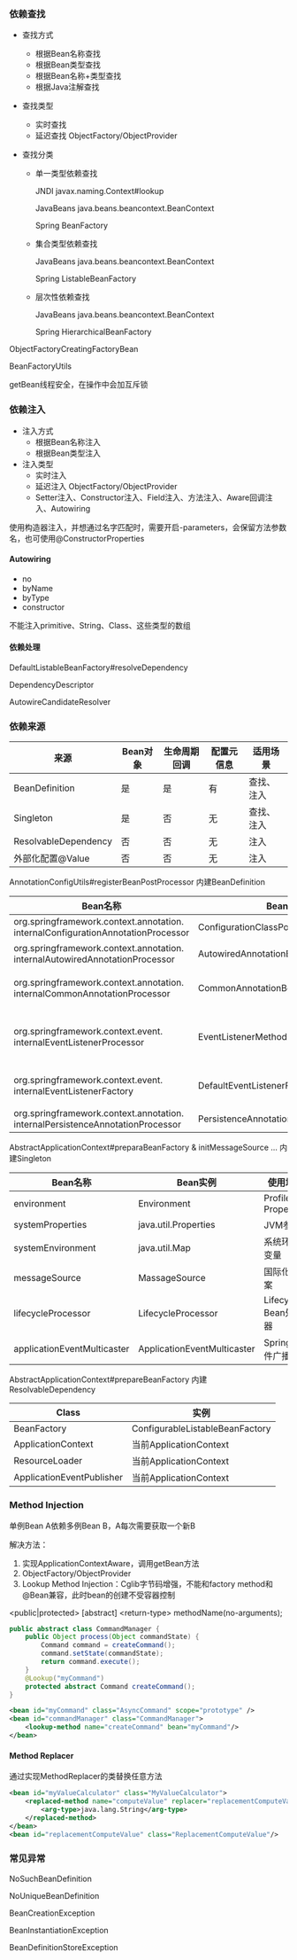 ### 依赖查找

* 查找方式

    * 根据Bean名称查找
    * 根据Bean类型查找
    * 根据Bean名称+类型查找
    * 根据Java注解查找

* 查找类型

    * 实时查找
    * 延迟查找        ObjectFactory/ObjectProvider 

* 查找分类

    * 单一类型依赖查找

        JNDI                javax.naming.Context#lookup

        JavaBeans     java.beans.beancontext.BeanContext

        Spring            BeanFactory

    * 集合类型依赖查找  

        JavaBeans     java.beans.beancontext.BeanContext

        Spring		    ListableBeanFactory

    * 层次性依赖查找       

        JavaBeans     java.beans.beancontext.BeanContext

        Spring            HierarchicalBeanFactory     

ObjectFactoryCreatingFactoryBean

BeanFactoryUtils

getBean线程安全，在操作中会加互斥锁

### 依赖注入

* 注入方式
    * 根据Bean名称注入
    * 根据Bean类型注入
* 注入类型
    * 实时注入
    * 延迟注入  ObjectFactory/ObjectProvider
    * Setter注入、Constructor注入、Field注入、方法注入、Aware回调注入、Autowiring

使用构造器注入，并想通过名字匹配时，需要开启-parameters，会保留方法参数名，也可使用@ConstructorProperties

#### Autowiring

* no
* byName
* byType
* constructor

不能注入primitive、String、Class、这些类型的数组

#### 依赖处理

DefaultListableBeanFactory#resolveDependency

DependencyDescriptor

AutowireCandidateResolver

### 依赖来源

| 来源                 | Bean对象 | 生命周期回调 | 配置元信息 | 适用场景   |
| -------------------- | -------- | ------------ | ---------- | ---------- |
| BeanDefinition       | 是       | 是           | 有         | 查找、注入 |
| Singleton            | 是       | 否           | 无         | 查找、注入 |
| ResolvableDependency | 否       | 否           | 无         | 注入       |
| 外部化配置@Value     | 否       | 否           | 无         | 注入       |

AnnotationConfigUtils#registerBeanPostProcessor   内建BeanDefinition

| Bean名称                                                     | Bean实例                               | 使用场景                                             |
| ------------------------------------------------------------ | -------------------------------------- | ---------------------------------------------------- |
| org.springframework.context.annotation.<br>internalConfigurationAnnotationProcessor | ConfigurationClassPostProcessor        | 处理Spring配置类                                     |
| org.springframework.context.annotation.<br>internalAutowiredAnnotationProcessor | AutowiredAnnotationBeanPostProcessor   | 处理@Autowired和@Value                               |
| org.springframework.context.annotation.<br>internalCommonAnnotationProcessor | CommonAnnotationBeanPostProcessor      | 处理JSR-250注解，如      @PreDestroy                 |
| org.springframework.context.event.<br>internalEventListenerProcessor | EventListenerMethodProcessor           | 处理标注 @EventListener 的 Spring 事件监听方法       |
| org.springframework.context.event.<br>internalEventListenerFactory | DefaultEventListenerFactory            | @EventListener 事件监听方法适配为ApplicationListener |
| org.springframework.context.annotation.<br>internalPersistenceAnnotationProcessor | PersistenceAnnotationBeanPostProcessor | JPA注解处理                                          |

AbstractApplicationContext#preparaBeanFactory & initMessageSource ...   内建Singleton

| Bean名称                    | Bean实例                    | 使用场景             |
| --------------------------- | --------------------------- | -------------------- |
| environment                 | Environment                 | Profile & Properties |
| systemProperties            | java.util.Properties        | JVM参数              |
| systemEnvironment           | java.util.Map               | 系统环境变量         |
| messageSource               | MassageSource               | 国际化文案           |
| lifecycleProcessor          | LifecycleProcessor          | Lifecycle Bean处理器 |
| applicationEventMulticaster | ApplicationEventMulticaster | Spring事件广播       |

AbstractApplicationContext#prepareBeanFactory   内建ResolvableDependency  

| Class                     | 实例                            |
| ------------------------- | ------------------------------- |
| BeanFactory               | ConfigurableListableBeanFactory |
| ApplicationContext        | 当前ApplicationContext          |
| ResourceLoader            | 当前ApplicationContext          |
| ApplicationEventPublisher | 当前ApplicationContext          |

### Method Injection

单例Bean A依赖多例Bean B，A每次需要获取一个新B

解决方法：

1. 实现ApplicationContextAware，调用getBean方法
2. ObjectFactory/ObjectProvider
3. Lookup Method Injection：Cglib字节码增强，不能和factory method和@Bean兼容，此时bean的创建不受容器控制

<public|protected>  [abstract]  \<return-type\>  methodName(no-arguments);

```java
public abstract class CommandManager {
    public Object process(Object commandState) {
        Command command = createCommand();
        command.setState(commandState);
        return command.execute();
    }
	@Lookup("myCommand")
    protected abstract Command createCommand();
}
```

```xml
<bean id="myCommand" class="AsyncCommand" scope="prototype" />
<bean id="commandManager" class="CommandManager">
    <lookup-method name="createCommand" bean="myCommand"/>
</bean>
```

#### Method Replacer

通过实现MethodReplacer的类替换任意方法

```xml
<bean id="myValueCalculator" class="MyValueCalculator">
    <replaced-method name="computeValue" replacer="replacementComputeValue">
        <arg-type>java.lang.String</arg-type>
    </replaced-method>
</bean>
<bean id="replacementComputeValue" class="ReplacementComputeValue"/>
```

### 常见异常

NoSuchBeanDefinition

NoUniqueBeanDefinition

BeanCreationException

BeanInstantiationException

BeanDefinitionStoreException





 

